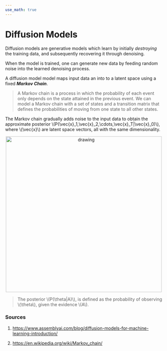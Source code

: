 ```yaml
---
use_math: true
---
```


<h1> Diffusion Models </h1>

Diffusion models are generative models which learn by initially *destroying* the training data, and subsequently recovering it through denoising.

When the model is trained, one can generate new data by feeding random noise into the learned denoising process.

A diffusion model model maps input data an into to a latent space using a fixed ***Markov Chain***.

> A Markov chain is a process in which the probability of each event only depends on the state attained in the previous event. We can model a Markov chain with a set of states and a transition matrix that defines the probabilities of moving from one state to all other states.

The Markov chain gradually adds noise to the input data to obtain the approximate posterior \\(P(\vec{x}_1,\vec{x}_2,\cdots,\vec{x}_T\|\vec{x}_0)\\), where \\(\vec{x}\\) are latent space vectors, all with the same dimensionality.

<p align="center">
<img src="https://paulxu.me/notes/machine_learning/subpages/diffusion_model/diffusion_forward.jpeg" alt="drawing" width="500"/>
</p>

> The posterior \\(P(\theta\|A)\\), is defined as the probability of observing \\(\theta\\), given the evidence \\(A\\).

<h3> Sources </h3>

1. <https://www.assemblyai.com/blog/diffusion-models-for-machine-learning-introduction/>

2. <https://en.wikipedia.org/wiki/Markov_chain/>